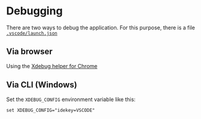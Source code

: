# Debugging
There are two ways to debug the application. For this purpose, there is a file [`.vscode/launch.json`](/.vscode/launch.json)

## Via browser
Using the [Xdebug helper for Chrome](https://chromewebstore.google.com/detail/xdebug-helper/eadndfjplgieldjbigjakmdgkmoaaaoc)

## Via CLI (Windows)
Set the `XDEBUG_CONFIG` environment variable like this:
```
set XDEBUG_CONFIG="idekey=VSCODE"
```
